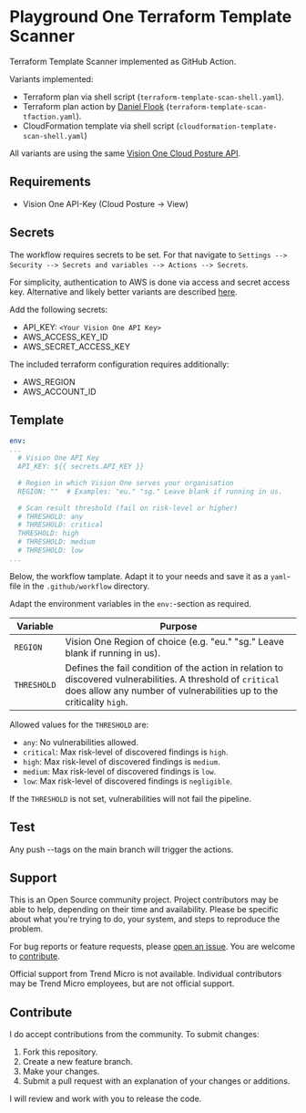 # Playground One Terraform Template Scanner

Terraform Template Scanner implemented as GitHub Action.

Variants implemented:

- Terraform plan via shell script (`terraform-template-scan-shell.yaml`).
- Terraform plan action by [Daniel Flook](https://github.com/dflook/terraform-github-actions/tree/main/terraform-plan) (`terraform-template-scan-tfaction.yaml`).
- CloudFormation template via shell script (`cloudformation-template-scan-shell.yaml`)

All variants are using the same [Vision One Cloud Posture API](https://automation.trendmicro.com/xdr/api-beta#tag/Template-scanner/paths/~1beta~1cloudPosture~1scanTemplate/post).

## Requirements

- Vision One API-Key (Cloud Posture -> View)

## Secrets

The workflow requires secrets to be set. For that navigate to `Settings --> Security --> Secrets and variables --> Actions --> Secrets`.

For simplicity, authentication to AWS is done via access and secret access key. Alternative and likely better variants are described [here](https://github.com/marketplace/actions/configure-aws-credentials-action-for-github-actions).

Add the following secrets:

- API_KEY: `<Your Vision One API Key>`
- AWS_ACCESS_KEY_ID
- AWS_SECRET_ACCESS_KEY

The included terraform configuration requires additionally:

- AWS_REGION
- AWS_ACCOUNT_ID

## Template

```yaml
env:
...
  # Vision One API Key
  API_KEY: ${{ secrets.API_KEY }}

  # Region in which Vision One serves your organisation
  REGION: ""  # Examples: "eu." "sg." Leave blank if running in us.

  # Scan result threshold (fail on risk-level or higher)
  # THRESHOLD: any
  # THRESHOLD: critical
  THRESHOLD: high
  # THRESHOLD: medium
  # THRESHOLD: low
...
```

Below, the workflow tamplate. Adapt it to your needs and save it as a `yaml`-file in the `.github/workflow` directory.

Adapt the environment variables in the `env:`-section as required.

Variable          | Purpose
----------------- | -------
`REGION`          | Vision One Region of choice (e.g. "eu." "sg." Leave blank if running in us).
`THRESHOLD`       | Defines the fail condition of the action in relation to discovered vulnerabilities. A threshold of `critical` does allow any number of vulnerabilities up to the criticality `high`. 

Allowed values for the `THRESHOLD` are:

- `any`: No vulnerabilities allowed.
- `critical`: Max risk-level of discovered findings is `high`.
- `high`: Max risk-level of discovered findings is `medium`.
- `medium`: Max risk-level of discovered findings is `low`.
- `low`: Max risk-level of discovered findings is `negligible`.

If the `THRESHOLD` is not set, vulnerabilities will not fail the pipeline.

## Test

Any push --tags on the main branch will trigger the actions.

## Support

This is an Open Source community project. Project contributors may be able to help, depending on their time and availability. Please be specific about what you're trying to do, your system, and steps to reproduce the problem.

For bug reports or feature requests, please [open an issue](../../issues). You are welcome to [contribute](#contribute).

Official support from Trend Micro is not available. Individual contributors may be Trend Micro employees, but are not official support.

## Contribute

I do accept contributions from the community. To submit changes:

1. Fork this repository.
1. Create a new feature branch.
1. Make your changes.
1. Submit a pull request with an explanation of your changes or additions.

I will review and work with you to release the code.
